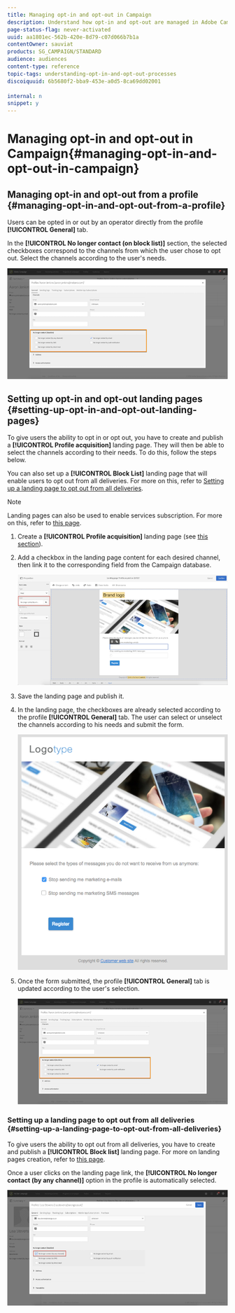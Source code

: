 ```yaml
---
title: Managing opt-in and opt-out in Campaign
description: Understand how opt-in and opt-out are managed in Adobe Campaign.
page-status-flag: never-activated
uuid: aa1801ec-562b-420e-8d79-c07d066b7b1a
contentOwner: sauviat
products: SG_CAMPAIGN/STANDARD
audience: audiences
content-type: reference
topic-tags: understanding-opt-in-and-opt-out-processes
discoiquuid: 6b5680f2-bba9-453e-a0d5-8ca69dd02001

internal: n
snippet: y
---
```


# Managing opt-in and opt-out in Campaign{#managing-opt-in-and-opt-out-in-campaign}

## Managing opt-in and opt-out from a profile {#managing-opt-in-and-opt-out-from-a-profile}

Users can be opted in or out by an operator directly from the profile **[!UICONTROL General]** tab.

In the **[!UICONTROL No longer contact (on block list)]** section, the selected checkboxes correspond to the channels from which the user chose to opt out. Select the channels according to the user's needs.

![](assets/optin_landingpage_3.png)

## Setting up opt-in and opt-out landing pages {#setting-up-opt-in-and-opt-out-landing-pages}

To give users the ability to opt in or opt out, you have to create and publish a **[!UICONTROL Profile acquisition]** landing page. They will then be able to select the channels according to their needs. To do this, follow the steps below.

You can also set up a **[!UICONTROL Block List]** landing page that will enable users to opt out from all deliveries. For more on this, refer to [Setting up a landing page to opt out from all deliveries](#setting-up-a-landing-page-to-opt-out-from-all-deliveries).

>[!NOTE]
>
>Landing pages can also be used to enable services subscription. For more on this, refer to [this page](../../channels/using/configuring-landing-page.md#linking-a-landing-page-to-a-service).

1. Create a **[!UICONTROL Profile acquisition]** landing page (see [this section](../../channels/using/getting-started-with-landing-pages.md)).
1. Add a checkbox in the landing page content for each desired channel, then link it to the corresponding field from the Campaign database.

   ![](assets/optin_landingpage_1.png)

1. Save the landing page and publish it.
1. In the landing page, the checkboxes are already selected according to the profile **[!UICONTROL General]** tab. The user can select or unselect the channels according to his needs and submit the form.

   ![](assets/optin_landingpage_2.png)

1. Once the form submitted, the profile **[!UICONTROL General]** tab is updated according to the user's selection.

   ![](assets/optin_landingpage_3.png)

### Setting up a landing page to opt out from all deliveries {#setting-up-a-landing-page-to-opt-out-from-all-deliveries}

To give users the ability to opt out from all deliveries, you have to create and publish a **[!UICONTROL Block list]** landing page. For more on landing pages creation, refer to [this page](../../channels/using/getting-started-with-landing-pages.md).

Once a user clicks on the landing page link, the **[!UICONTROL No longer contact (by any channel)]** option in the profile is automatically selected.

![](assets/blocklisting_allchannels.png)

